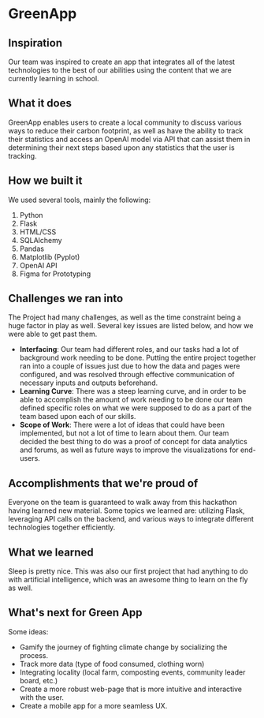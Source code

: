 # GreenApp

## Inspiration
Our team was inspired to create an app that integrates all of the latest technologies to the best of our abilities using the content that we are currently learning in school.

## What it does
GreenApp enables users to create a local community to discuss various ways to reduce their carbon footprint, as well as have the ability to track their statistics and access an OpenAI model via API that can assist them in determining their next steps based upon any statistics that the user is tracking.

## How we built it
We used several tools, mainly the following:

1. Python
2. Flask
3. HTML/CSS
4. SQLAlchemy
5. Pandas
6. Matplotlib (Pyplot)
7. OpenAI API
8. Figma for Prototyping

## Challenges we ran into
The Project had many challenges, as well as the time constraint being a huge factor in play as well. Several key issues are listed below, and how we were able to get past them.
 - **Interfacing**: Our team had different roles, and our tasks had a lot of background work needing to be done. Putting the entire project together ran into a couple of issues just due to how the data and pages were configured, and was resolved through effective communication of necessary inputs and outputs beforehand.
- **Learning Curve**: There was a steep learning curve, and in order to be able to accomplish the amount of work needing to be done our team defined specific roles on what we were supposed to do as a part of the team based upon each of our skills.
- **Scope of Work**: There were a lot of ideas that could have been implemented, but not a lot of time to learn about them. Our team decided the best thing to do was a proof of concept for data analytics and forums, as well as future ways to improve the visualizations for end-users.

## Accomplishments that we're proud of
Everyone on the team is guaranteed to walk away from this hackathon having learned new material. Some topics we learned are: utilizing Flask, leveraging API calls on the backend, and various ways to integrate different technologies together efficiently.

## What we learned
Sleep is pretty nice. This was also our first project that had anything to do with artificial intelligence, which was an awesome thing to learn on the fly as well.

## What's next for Green App
Some ideas:
- Gamify the journey of fighting climate change by socializing the process.
- Track more data (type of food consumed, clothing worn)
- Integrating locality (local farm, composting events, community leader board, etc.)
- Create a more robust web-page that is more intuitive and interactive with the user.
- Create a mobile app for a more seamless UX.
